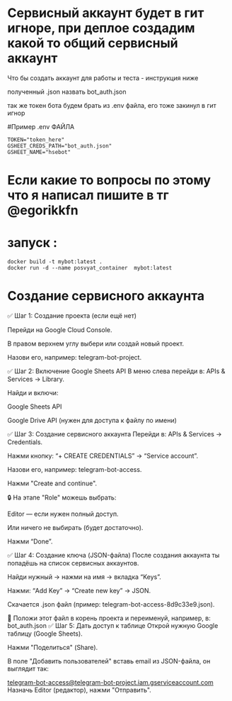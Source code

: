 # Сервисный аккаунт будет в гит игноре, при деплое создадим какой то общий сервисный аккаунт

Что бы создать аккаунт для работы и теста - инструкция ниже

полученный .json назвать bot_auth.json

так же токен бота будем брать из .env файла, его тоже закинул в гит игнор

#Пример .env ФАЙЛА
```
TOKEN="token_here"
GSHEET_CREDS_PATH="bot_auth.json"
GSHEET_NAME="hsebot"
```
# Если какие то вопросы по этому что я написал пишите в тг @egorikkfn


# запуск :
```
docker build -t mybot:latest .    
docker run -d --name posvyat_container  mybot:latest 
```
# Создание сервисного аккаунта
✅ Шаг 1: Создание проекта (если ещё нет)

Перейди на Google Cloud Console.

В правом верхнем углу выбери или создай новый проект.

Назови его, например: telegram-bot-project.

✅ Шаг 2: Включение Google Sheets API
В меню слева перейди в: APIs & Services → Library.

Найди и включи:

Google Sheets API

Google Drive API (нужен для доступа к файлу по имени)

✅ Шаг 3: Создание сервисного аккаунта
Перейди в: APIs & Services → Credentials.

Нажми кнопку: “+ CREATE CREDENTIALS” → “Service account”.

Назови его, например: telegram-bot-access.

Нажми "Create and continue".

🔒 На этапе "Role" можешь выбрать:

Editor — если нужен полный доступ.

Или ничего не выбирать (будет достаточно).

Нажми “Done”.

✅ Шаг 4: Создание ключа (JSON-файла)
После создания аккаунта ты попадёшь на список сервисных аккаунтов.

Найди нужный → нажми на имя → вкладка “Keys”.

Нажми: “Add Key” → “Create new key” → JSON.

Скачается .json файл (пример: telegram-bot-access-8d9c33e9.json).

📁 Положи этот файл в корень проекта и переименуй, например, в:
bot_auth.json
✅ Шаг 5: Дать доступ к таблице
Открой нужную Google таблицу (Google Sheets).

Нажми "Поделиться" (Share).

В поле "Добавить пользователей" вставь email из JSON-файла, он выглядит так:


telegram-bot-access@telegram-bot-project.iam.gserviceaccount.com
Назначь Editor (редактор), нажми "Отправить".

